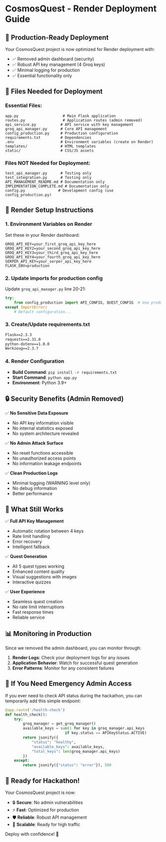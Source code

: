 # CosmosQuest - Render Deployment Guide

## 🚀 Production-Ready Deployment

Your CosmosQuest project is now optimized for Render deployment with:
- ✅ Removed admin dashboard (security)
- ✅ Robust API key management (4 Groq keys)
- ✅ Minimal logging for production
- ✅ Essential functionality only

## 📁 Files Needed for Deployment

### Essential Files:
```
app.py                    # Main Flask application
routes.py                 # Application routes (admin removed)
api_service.py           # API service with key management
groq_api_manager.py      # Core API management
config_production.py     # Production configuration
requirements.txt         # Dependencies
.env                     # Environment variables (create on Render)
templates/               # HTML templates
static/                  # CSS/JS assets
```

### Files NOT Needed for Deployment:
```
test_api_manager.py      # Testing only
test_integration.py      # Testing only
API_MANAGEMENT_README.md # Documentation only
IMPLEMENTATION_COMPLETE.md # Documentation only
config.py               # Development config (use config_production.py)
```

## 🔧 Render Setup Instructions

### 1. Environment Variables on Render
Set these in your Render dashboard:

```
GROQ_API_KEY=your_first_groq_api_key_here
GROQ_API_KEY2=your_second_groq_api_key_here
GROQ_API_KEY3=your_third_groq_api_key_here
GROQ_API_KEY4=your_fourth_groq_api_key_here
SERPER_API_KEY=your_serper_api_key_here
FLASK_ENV=production
```

### 2. Update imports for production config
Update `groq_api_manager.py` line 20-21:

```python
try:
    from config_production import API_CONFIG, QUEST_CONFIG  # Use production config
except ImportError:
    # Default configuration...
```

### 3. Create/Update requirements.txt
```txt
Flask==2.3.3
requests==2.31.0
python-dotenv==1.0.0
Werkzeug==2.3.7
```

### 4. Render Configuration
- **Build Command**: `pip install -r requirements.txt`
- **Start Command**: `python app.py`
- **Environment**: Python 3.9+

## 🔒 Security Benefits (Admin Removed)

✅ **No Sensitive Data Exposure**
- No API key information visible
- No internal statistics exposed
- No system architecture revealed

✅ **No Admin Attack Surface**
- No reset functions accessible
- No unauthorized access points
- No information leakage endpoints

✅ **Clean Production Logs**
- Minimal logging (WARNING level only)
- No debug information
- Better performance

## 🎯 What Still Works

✅ **Full API Key Management**
- Automatic rotation between 4 keys
- Rate limit handling
- Error recovery
- Intelligent fallback

✅ **Quest Generation**
- All 5 quest types working
- Enhanced content quality
- Visual suggestions with images
- Interactive quizzes

✅ **User Experience**
- Seamless quest creation
- No rate limit interruptions
- Fast response times
- Reliable service

## 📊 Monitoring in Production

Since we removed the admin dashboard, you can monitor through:

1. **Render Logs**: Check your deployment logs for any issues
2. **Application Behavior**: Watch for successful quest generation
3. **Error Patterns**: Monitor for any consistent failures

## 🚨 If You Need Emergency Admin Access

If you ever need to check API status during the hackathon, you can temporarily add this simple endpoint:

```python
@app.route('/health-check')
def health_check():
    try:
        groq_manager = get_groq_manager()
        available_keys = sum(1 for key in groq_manager.api_keys 
                           if key.status == APIKeyStatus.ACTIVE)
        return jsonify({
            "status": "healthy",
            "available_keys": available_keys,
            "total_keys": len(groq_manager.api_keys)
        })
    except:
        return jsonify({"status": "error"}), 500
```

## 🎉 Ready for Hackathon!

Your CosmosQuest project is now:
- 🔒 **Secure**: No admin vulnerabilities
- ⚡ **Fast**: Optimized for production
- 🛡️ **Reliable**: Robust API management
- 🚀 **Scalable**: Ready for high traffic

Deploy with confidence! 🎊
